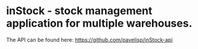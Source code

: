 # inStock - stock management application for multiple warehouses.

The API can be found here: https://github.com/pavelisp/inStock-api
